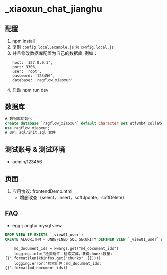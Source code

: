 # _xiaoxun_chat_jianghu

## 配置

1. npm install
2. 复制 `config.local.example.js` 为 `config.local.js`
3. 并且修改数据库配置为自己的数据库, 例如：
   ```
   host: '127.0.0.1',
   port: 3306,
   user: 'root',
   password: '123456',
   database: 'ragflow_xiaoxun'
   ```
4. 启动 npm run dev
   
## 数据库

```sql
# 数据库初始化
create database `ragflow_xiaoxun` default character set utf8mb4 collate utf8mb4_bin;
use ragflow_xiaoxun;
# 运行 sql/init.sql 文件
```

## 测试账号 & 测试环境

- admin/123456

## 页面

1. 应用协议: frontendDemo.html
   * 增删改查（select，insert，softUpdate，softDelete）

## FAQ

- egg-jianghu mysql view
```sql
DROP VIEW IF EXISTS `_view01_user`;
CREATE ALGORITHM = UNDEFINED SQL SECURITY DEFINER VIEW `_view01_user` AS select * from `_user`;
```




        md_document_ids = kwargs.get("md_document_ids")
        logging.info("检索组件：检索完成，获得chunks数量: {}".format(len(kbinfos.get("chunks", []))))
        logging.error("检索组件：md_document_ids: {}".format(md_document_ids))